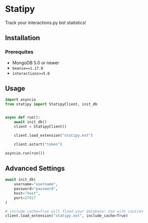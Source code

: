 # Statipy

Track your interactions.py bot statistics!

## Installation

### Prerequites

- MongoDB 5.0 or newer
- `beanie==1.17.0`
- `interactions>=5.0`

## Usage

```py
import asyncio
from statipy import StatipyClient, init_db


async def run():
    await init_db()
    client = StatipyClient()

    client.load_extension("statipy.ext")

    client.astart("token")

asyncio.run(run())
```

## Advanced Settings

```py
await init_db(
    username="username",
    password="password",
    host="host",
    port=27017
)

# include_cache=True will flood your database! Use with caution
client.load_extension("statipy.ext", include_cache=True)
```
